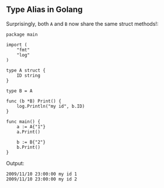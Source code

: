 ## Type Alias in Golang

Surprisingly, both `A` and `B` now share the same struct methods!:

```golang
package main

import (
	"fmt"
	"log"
)

type A struct {
	ID string
}

type B = A

func (b *B) Print() {
	log.Println("my id", b.ID)
}

func main() {
	a := A{"1"}
	a.Print()
	
	b := B{"2"}
	b.Print()
}
```

Output:

```
2009/11/10 23:00:00 my id 1
2009/11/10 23:00:00 my id 2
```
